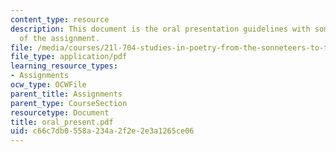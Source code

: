 ```yaml
---
content_type: resource
description: This document is the oral presentation guidelines with some contextualization
  of the assignment.
file: /media/courses/21l-704-studies-in-poetry-from-the-sonneteers-to-the-metaphysicals-spring-2006/c66c7db0558a234a2f2e2e3a1265ce06_oral_present.pdf
file_type: application/pdf
learning_resource_types:
- Assignments
ocw_type: OCWFile
parent_title: Assignments
parent_type: CourseSection
resourcetype: Document
title: oral_present.pdf
uid: c66c7db0-558a-234a-2f2e-2e3a1265ce06
---
```


